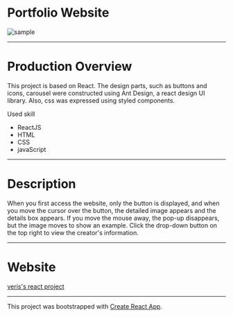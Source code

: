 # Portfolio Website

![sample](https://user-images.githubusercontent.com/65632008/85446506-24f5e400-b55a-11ea-9d79-f5a7ad79574d.gif)

<hr/>

# Production Overview

This project is based on React. The design parts, such as buttons and icons, carousel were constructed using Ant Design, a react design UI library. Also, css was expressed using styled components.

Used skill
- ReactJS
- HTML
- CSS
- javaScript

<hr/>

# Description

When you first access the website, only the button is displayed, and when you move the cursor over the button, the detailed image appears and the details box appears. If you move the mouse away, the pop-up disappears, but the image moves to show an example. Click the drop-down button on the top right to view the creator's information.

<hr/>

# Website

[veris's react project](http://ec2-3-19-237-147.us-east-2.compute.amazonaws.com)

<hr/>


This project was bootstrapped with [Create React App](https://github.com/facebook/create-react-app).
